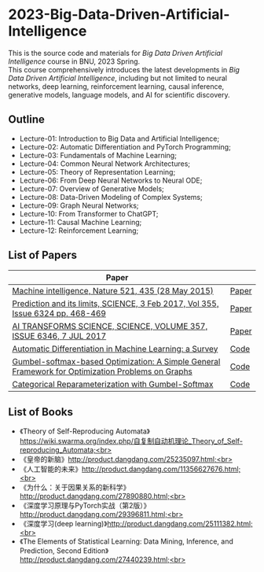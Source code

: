 # 2023-Big-Data-Driven-Artificial-Intelligence
This is the source code and materials for *Big Data Driven Artificial Intelligence* course in BNU, 2023 Spring.<br>
This course comprehensively introduces the latest developments in *Big Data Driven Artificial Intelligence*, including but not limited to neural networks, deep learning, reinforcement learning, causal inference, generative models, language models, and AI for scientific discovery. 

## Outline

  + Lecture-01: Introduction to Big Data and Artificial Intelligence;<br>
  + Lecture-02: Automatic Differentiation and PyTorch Programming;<br>
  + Lecture-03: Fundamentals of Machine Learning;<br>
  + Lecture-04: Common Neural Network Architectures;<br>
  + Lecture-05: Theory of Representation Learning;<br>
  + Lecture-06: From Deep Neural Networks to Neural ODE;<br>
  + Lecture-07: Overview of Generative Models;<br>
  + Lecture-08: Data-Driven Modeling of Complex Systems;<br>
  + Lecture-09: Graph Neural Networks;<br>
  + Lecture-10: From Transformer to ChatGPT;<br>
  + Lecture-11: Causal Machine Learning;<br>
  + Lecture-12: Reinforcement Learning;<br>

## List of Papers

| Paper | |
| ------------- |:-------------|
|[Machine intelligence, Nature 521, 435 (28 May 2015)](https://www.nature.com/articles/521435a)|[Paper](https://www.nature.com/articles/521435a)|
|[Prediction and its limits, SCIENCE, 3 Feb 2017, Vol 355, Issue 6324 pp. 468-469](https://www.science.org/doi/10.1126/science.355.6324.468)|[Paper](https://www.science.org/doi/10.1126/science.355.6324.468)|
|[AI TRANSFORMS SCIENCE, SCIENCE, VOLUME 357, ISSUE 6346, 7 JUL 2017](https://www.science.org/toc/science/357/6346)|[Paper](https://www.science.org/toc/science/357/6346)|
|[Automatic Differentiation in Machine Learning: a Survey](https://arxiv.org/abs/1502.05767)|[Code](https://paperswithcode.com/paper/automatic-differentiation-in-machine-learning)|
|[Gumbel-softmax-based Optimization: A Simple General Framework for Optimization Problems on Graphs](https://arxiv.org/abs/2004.07300)|[Code](https://github.com/bnusss/GSO)|
| [Categorical Reparameterization with Gumbel-Softmax](https://arxiv.org/abs/1611.01144) | [Code](https://paperswithcode.com/paper/categorical-reparameterization-with-gumbel) |

## List of Books

  + 《Theory of Self-Reproducing Automata》https://wiki.swarma.org/index.php/自复制自动机理论_Theory_of_Self-reproducing_Automata;<br>
  + 《皇帝的新脑》http://product.dangdang.com/25235097.html;<br>
  + 《人工智能的未来》http://product.dangdang.com/11356627676.html;<br>
  + 《为什么：关于因果关系的新科学》http://product.dangdang.com/27890880.html;<br>
  + 《深度学习原理与PyTorch实战（第2版）》http://product.dangdang.com/29396811.html;<br>
  + 《深度学习(deep learning)》http://product.dangdang.com/25111382.html;<br>
  + 《The Elements of Statistical Learning: Data Mining, Inference, and Prediction, Second Edition》http://product.dangdang.com/27440239.html;<br>

